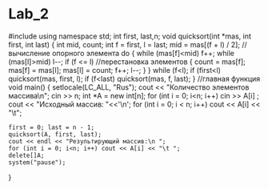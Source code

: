 # Lab_2
#include <iostream>
using namespace std;
int first, last,n;
void quicksort(int *mas, int first, int last)
{
	int mid, count;
	int f = first, l = last;
	mid = mas[(f + l) / 2]; //вычисление опорного элемента
	do
	{
		while (mas[f]<mid) f++;
		while (mas[l]>mid) l--;
		if (f <= l) //перестановка элементов
		{
			count = mas[f];
			mas[f] = mas[l];
			mas[l] = count;
			f++;
			l--;
		}
	} while (f<l);
	if (first<l) quicksort(mas, first, l);
	if (f<last) quicksort(mas, f, last);
}
//главная функция
void main()
{
	setlocale(LC_ALL, "Rus");
	cout << "Количество элементов массива\n";
	cin >> n;
	int *A = new int[n];
	for (int i = 0; i<n; i++)
		cin >> A[i] ;
	cout << "Исходный массив: "<<'\n';
	for (int i = 0; i < n; i++)
		cout << A[i] << "\t";

	first = 0; last = n - 1;
	quicksort(A, first, last);
	cout << endl << "Результирующий массив:\n ";
	for (int i = 0; i<n; i++) cout << A[i] << "\t ";
	delete[]A;
	system("pause");
}
